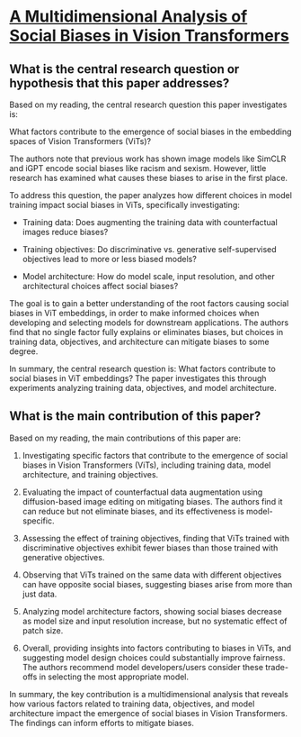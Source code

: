 # [A Multidimensional Analysis of Social Biases in Vision Transformers](https://arxiv.org/abs/2308.01948)

## What is the central research question or hypothesis that this paper addresses?

 Based on my reading, the central research question this paper investigates is: 

What factors contribute to the emergence of social biases in the embedding spaces of Vision Transformers (ViTs)?

The authors note that previous work has shown image models like SimCLR and iGPT encode social biases like racism and sexism. However, little research has examined what causes these biases to arise in the first place. 

To address this question, the paper analyzes how different choices in model training impact social biases in ViTs, specifically investigating:

- Training data: Does augmenting the training data with counterfactual images reduce biases?

- Training objectives: Do discriminative vs. generative self-supervised objectives lead to more or less biased models? 

- Model architecture: How do model scale, input resolution, and other architectural choices affect social biases?

The goal is to gain a better understanding of the root factors causing social biases in ViT embeddings, in order to make informed choices when developing and selecting models for downstream applications. The authors find that no single factor fully explains or eliminates biases, but choices in training data, objectives, and architecture can mitigate biases to some degree.

In summary, the central research question is: What factors contribute to social biases in ViT embeddings? The paper investigates this through experiments analyzing training data, objectives, and model architecture.


## What is the main contribution of this paper?

 Based on my reading, the main contributions of this paper are:

1. Investigating specific factors that contribute to the emergence of social biases in Vision Transformers (ViTs), including training data, model architecture, and training objectives. 

2. Evaluating the impact of counterfactual data augmentation using diffusion-based image editing on mitigating biases. The authors find it can reduce but not eliminate biases, and its effectiveness is model-specific.

3. Assessing the effect of training objectives, finding that ViTs trained with discriminative objectives exhibit fewer biases than those trained with generative objectives. 

4. Observing that ViTs trained on the same data with different objectives can have opposite social biases, suggesting biases arise from more than just data.

5. Analyzing model architecture factors, showing social biases decrease as model size and input resolution increase, but no systematic effect of patch size.

6. Overall, providing insights into factors contributing to biases in ViTs, and suggesting model design choices could substantially improve fairness. The authors recommend model developers/users consider these trade-offs in selecting the most appropriate model.

In summary, the key contribution is a multidimensional analysis that reveals how various factors related to training data, objectives, and model architecture impact the emergence of social biases in Vision Transformers. The findings can inform efforts to mitigate biases.
